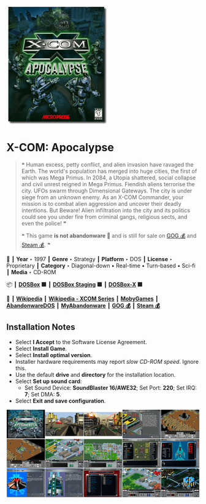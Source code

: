 ![](Thumbnail.png "application-thumbnail")

# X-COM: Apocalypse

> ❝ Human excess, petty conflict, and alien invasion have ravaged the Earth. The world's population has merged into huge cities, the first of which was Mega Primus. In 2084, a Utopia shattered, social collapse and civil unrest reigned in Mega Primus. Fiendish aliens terrorise the city. UFOs swarm through Dimensional Gateways. The city is under siege from an unknown enemy. As an X-COM Commander, your mission is to combat alien aggression and uncover their deadly intentions. But Beware! Alien infiltration into the city and its politics could see you under fire from criminal gangs, religious sects, and even the police! ❞
>
> ❝ This game **is not abandonware 🚫** and is still for sale on [GOG 💰](https://www.gog.com/en/game/xcom_apocalypse) and [Steam 💰](https://store.steampowered.com/app/7660/XCOM_Apocalypse/). ❞
>

📌 ┃ **Year** ‣ 1997 ┃ **Genre** ‣ Strategy ┃ **Platform** ‣ DOS ┃ **License** ‣ Proprietary ┃ **Category** ‣ Diagonal-down • Real-time • Turn-based • Sci-fi ┃ **Media** ‣ CD-ROM 

📦 ┃ **[DOSBox](https://www.dosbox.com/) 🟩** ┃ **[DOSBox Staging](https://dosbox-staging.github.io/) 🟩** ┃ **[DOSBox-X](https://dosbox-x.com/) 🟩** 

📎 ┃ **[Wikipedia](https://en.wikipedia.org/wiki/X-COM:_Apocalypse)** ┃ **[Wikipedia - XCOM Series](https://en.wikipedia.org/wiki/XCOM)** ┃ **[MobyGames](https://www.mobygames.com/game/349/x-com-apocalypse/)** ┃ **[AbandonwareDOS](https://www.abandonwaredos.com/abandonware-game.php?abandonware=X-COM%3A+Apocalypse&gid=2178)** ┃ **[MyAbandonware](https://www.myabandonware.com/game/x-com-apocalypse-cxz)** ┃ **[GOG 💰](https://www.gog.com/en/game/xcom_apocalypse)** ┃ **[Steam 💰](https://store.steampowered.com/app/7660/XCOM_Apocalypse/)** 

## Installation Notes
- Select **I Accept** to the Software License Agreement.
- Select **Install Game**.
- Select **Install optimal version**.
- Installer hardware requirements may report *slow CD-ROM speed*. Ignore this.
- Use the default **drive** and **directory** for the installation location.
- Select **Set up sound card**:
  - Set Sound Device: **SoundBlaster 16/AWE32**; Set Port: **220**; Set IRQ: **7**; Set DMA: **5**.
- Select **Exit and save configuration**.

![](Montage.png "X-COM: Apocalypse")

